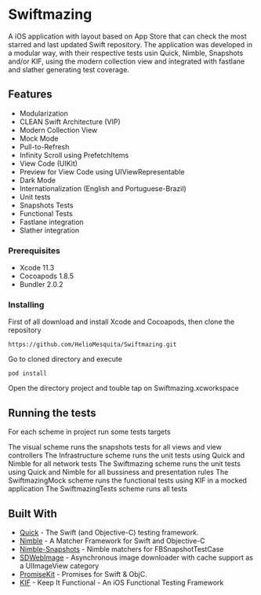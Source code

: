 # Swiftmazing

A iOS application with layout based on App Store that can check the most starred and last updated Swift repository.
The application was developed in a modular way, with their respective tests usin Quick, Nimble, Snapshots and/or KIF, using the modern collection view and integrated with fastlane and slather generating test coverage.

## Features

* Modularization
* CLEAN Swift Architecture (VIP)
* Modern Collection View
* Mock Mode
* Pull-to-Refresh
* Infinity Scroll using PrefetchItems
* View Code (UIKit)
* Preview for View Code using UIViewRepresentable
* Dark Mode
* Internationalization (English and Portuguese-Brazil)
* Unit tests
* Snapshots Tests
* Functional Tests
* Fastlane integration
* Slather integration

### Prerequisites

* Xcode 11.3
* Cocoapods 1.8.5
* Bundler 2.0.2

### Installing

First of all download and install Xcode and Cocoapods, then clone the repository

```
https://github.com/HelioMesquita/Swiftmazing.git
```

Go to cloned directory and execute

```
pod install
```

Open the directory project and touble tap on Swiftmazing.xcworkspace

## Running the tests

For each scheme in project run some tests targets

The visual scheme runs the snapshots tests for all views and view controllers
The Infrastructure scheme runs the unit tests using Quick and Nimble for all network tests
The Swiftmazing scheme runs the unit tests using Quick and Nimble for all bussiness and presentation rules
The SwiftmazingMock scheme runs the functional tests using KIF in a mocked application
The SwiftmazingTests scheme runs all tests

## Built With

* [Quick](https://github.com/Quick/Quick) - The Swift (and Objective-C) testing framework.
* [Nimble](https://github.com/Quick/Nimble) -   A Matcher Framework for Swift and Objective-C
* [Nimble-Snapshots](Nimble-Snapshots) - Nimble matchers for FBSnapshotTestCase
* [SDWebImage](https://github.com/SDWebImage/SDWebImage) - Asynchronous image downloader with cache support as a UIImageView category
* [PromiseKit](https://github.com/mxcl/PromiseKit) - Promises for Swift & ObjC.
* [KIF](https://github.com/kif-framework/KIF) - Keep It Functional - An iOS Functional Testing Framework
